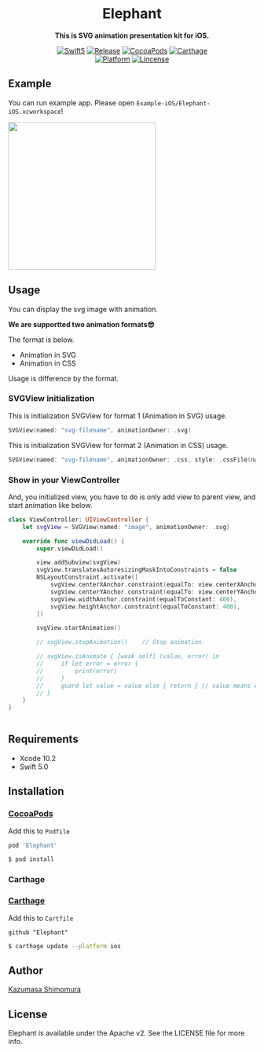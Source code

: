 <h1 align="center">Elephant</h1>

<p align="center"><strong>This is SVG animation presentation kit for iOS.</strong></p>

<p align="center">
<a href="https://developer.apple.com/swift"><img alt="Swift5" src="https://img.shields.io/badge/language-Swift5-orange.svg"/></a>
<a href="https://github.com/kzumu/Elephant/releases/latest"><img alt="Release" src="https://img.shields.io/github/release/kzumu/Elephant.svg"/></a>
<a href="https://cocoapods.org/pods/Carbon"><img alt="CocoaPods" src="https://img.shields.io/cocoapods/v/Elephant.svg"/></a>
<a href="https://github.com/Carthage/Carthage"><img alt="Carthage" src="https://img.shields.io/badge/carthage-compatible-yellow.svg"/></a>
</br>
<a href="https://developer.apple.com/"><img alt="Platform" src="https://img.shields.io/badge/platform-iOS-green.svg"/></a>
<a href="https://github.com/kzumu/Elephant/blob/master/LICENSE"><img alt="Lincense" src="https://img.shields.io/badge/License-Apache%202.0-black.svg"/></a>
</p>

## Example
You can run example app. Please open `Example-iOS/Elephant-iOS.xcworkspace`!

<img src="https://github.com/kzumu/Elephant/raw/resources/Resources/demo.gif" width="300" align="center"/>

## Usage
You can display the svg image with animation.
 
**We are supportted two animation formats😎**

The format is below. 
- Animation in SVG
- Animation in CSS

Usage is difference by the format.

### SVGView initialization

This is initialization SVGView for format 1 (Animation in SVG) usage.
```swift
SVGView(named: "svg-filename", animationOwner: .svg)
```

This is initialization SVGView for format 2 (Animation in CSS) usage.
```swift
SVGView(named: "svg-filename", animationOwner: .css, style: .cssFile(name: "css-filename"))
```

### Show in your ViewController

And, you initialized view, you have to do is only add view to parent view, and start animation like below.
```swift
class ViewController: UIViewController {
    let svgView = SVGView(named: "image", animationOwner: .svg)

    override func viewDidLoad() {
        super.viewDidLoad()

        view.addSubview(svgView)
        svgView.translatesAutoresizingMaskIntoConstraints = false
        NSLayoutConstraint.activate([
            svgView.centerXAnchor.constraint(equalTo: view.centerXAnchor),
            svgView.centerYAnchor.constraint(equalTo: view.centerYAnchor),
            svgView.widthAnchor.constraint(equalToConstant: 400),
            svgView.heightAnchor.constraint(equalToConstant: 400),
        ])

        svgView.startAnimation() 

        // svgView.stopAnimation()    // Stop animation.

        // svgView.isAnimate { [weak self] (value, error) in
        //     if let error = error {
        //         print(error)
        //     } 
        //     guard let value = value else { return } // value means whether animation is moving.
        // }
    }
}
  
```

## Requirements
- Xcode 10.2
- Swift 5.0

## Installation

### [CocoaPods](https://cocoapods.org)
Add this to `Podfile`

```ruby
pod 'Elephant'
```

```bash
$ pod install
```

### Carthage
### [Carthage](https://github.com/Carthage/Carthage)
Add this to `Cartfile`

```
github "Elephant"
```

```bash
$ carthage update --platform ios
```

## Author

[Kazumasa Shimomura](https://www.kazuringo.xyz)

## License

Elephant is available under the Apache v2. See the LICENSE file for more info.
